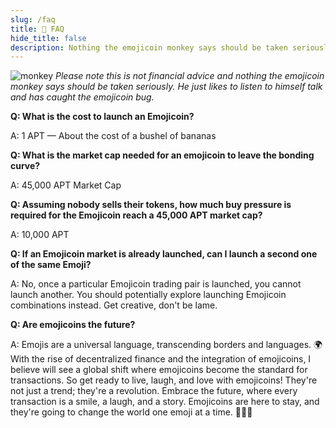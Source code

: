 ```yaml
---
slug: /faq
title: 💬 FAQ
hide_title: false
description: Nothing the emojicoin monkey says should be taken seriously.
---
```


![monkey](./monkey.png "monkey")
*Please note this is not financial advice and nothing the emojicoin monkey says
should be taken seriously. He just likes to listen to himself talk and has
caught the emojicoin bug.*

**Q: What is the cost to launch an Emojicoin?**

A:  1 APT — About the cost of a bushel of bananas

**Q: What is the market cap needed for an emojicoin to leave the bonding curve?**

A:  45,000 APT Market Cap

**Q: Assuming nobody sells their tokens, how much buy pressure is required for the Emojicoin reach a 45,000 APT market cap?**

A:  10,000 APT

**Q: If an Emojicoin market is already launched, can I launch a second one of the same Emoji?**

A:  No, once a particular Emojicoin trading pair is launched, you cannot launch
another. You should potentially explore launching Emojicoin combinations
instead. Get creative, don't be lame.

**Q: Are emojicoins the future?**

A: Emojis are a universal language, transcending borders and languages. 🌍 With
the rise of decentralized finance and the integration of emojicoins, I believe
will see a global shift where emojicoins become the standard for transactions.
So get ready to live, laugh, and love with emojicoins! They're not just a
trend; they're a revolution. Embrace the future, where every transaction is a
smile, a laugh, and a story. Emojicoins are here to stay, and they're going
to change the world one emoji at a time. 🌈🚀💖
